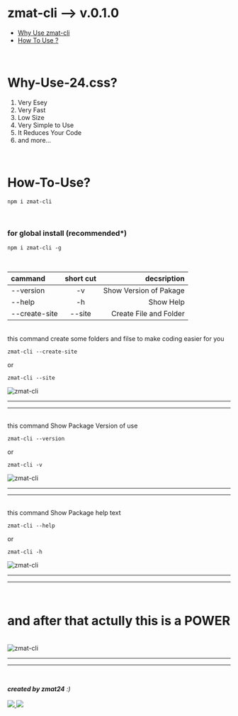 # zmat-cli --> v.0.1.0

- [Why Use zmat-cli](#Why-Use-zmat-cli)
- [How To Use ?](#How-To-Use)
<br>

# Why-Use-24.css?

1. Very Esey
2. Very Fast
3. Low Size
4. Very Simple to Use
5. It Reduces Your Code
6. and more...
<br>

# How-To-Use?

```CONSOLE
npm i zmat-cli
```
<br>

### for global install (recommended*)

```CONSOLE
npm i zmat-cli -g
```
<br>

| cammand       | short cut | decsription            |
|:--------------|:---------:|-----------------------:|
| --version     | -v        | Show Version of Pakage |
| --help        | -h        | Show Help              |
| --create-site | --site    | Create File and Folder |

<br>
this command create some folders and filse to make coding easier for you

```CONSOLE
zmat-cli --create-site
```
or
```CONSOLE
zmat-cli --site
```
<img src="https://blokchainology.com/zmat-cli/zmat-cli-site.png" alt="zmat-cli" />
<hr><hr>
<br>
this command Show Package Version of use

```CONSOLE
zmat-cli --version
```
or
```CONSOLE
zmat-cli -v
```
<img src="https://blokchainology.com/zmat-cli/zmat-cli-v.png" alt="zmat-cli" />
<hr><Hr>
<br>
this command Show Package help text

```CONSOLE
zmat-cli --help
```
or
```CONSOLE
zmat-cli -h
```
<img src="https://blokchainology.com/zmat-cli/zmat-cli-help.png" alt="zmat-cli" />
<hr><Hr>
<br>

# and after that actully this is a POWER

<br>

<img src="https://blokchainology.com/zmat-cli/zmat-cli-npm.png" alt="zmat-cli" />
<hr><Hr>
<br>


<em><b>created by zmat24</b> :)</em><br><br>
<a href="https://github.com/matinsoleymni">
    <img src="https://img.shields.io/badge/Matin Soleymani-purple?style=flat-square&logo=github">
</a> 
<a href="https://github.com/zeynabkhayyati">
    <img src="https://img.shields.io/badge/Zeynab Khayyati-olive?style=flat-square&logo=github">
</a> 
